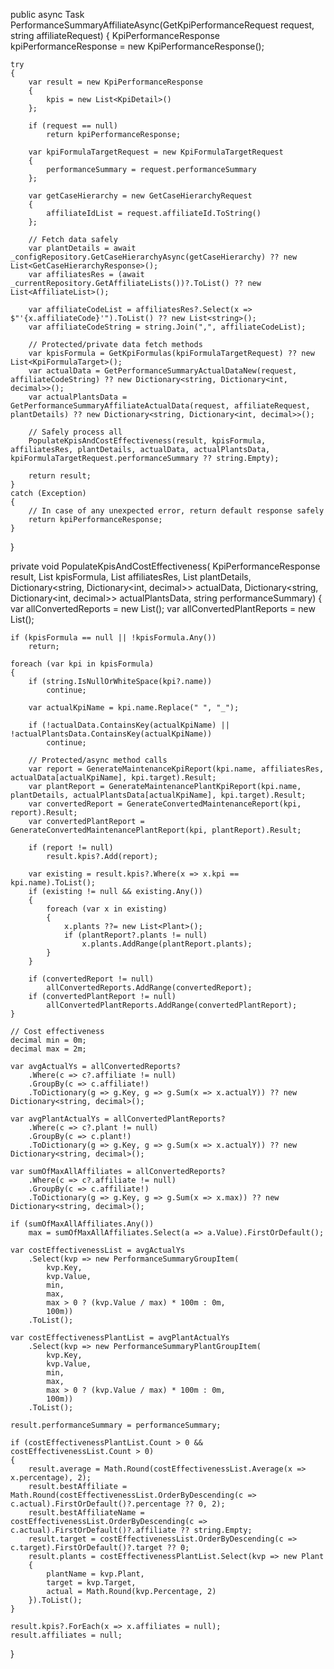 public async Task<KpiPerformanceResponse> PerformanceSummaryAffiliateAsync(GetKpiPerformanceRequest request, string affiliateRequest)
{
    KpiPerformanceResponse kpiPerformanceResponse = new KpiPerformanceResponse();

    try
    {
        var result = new KpiPerformanceResponse
        {
            kpis = new List<KpiDetail>()
        };

        if (request == null)
            return kpiPerformanceResponse;

        var kpiFormulaTargetRequest = new KpiFormulaTargetRequest
        {
            performanceSummary = request.performanceSummary
        };

        var getCaseHierarchy = new GetCaseHierarchyRequest
        {
            affiliateIdList = request.affiliateId.ToString()
        };

        // Fetch data safely
        var plantDetails = await _configRepository.GetCaseHierarchyAsync(getCaseHierarchy) ?? new List<GetCaseHierarchyResponse>();
        var affiliatesRes = (await _currentRepository.GetAffiliateLists())?.ToList() ?? new List<AffiliateList>();

        var affiliateCodeList = affiliatesRes?.Select(x => $"'{x.affiliateCode}'").ToList() ?? new List<string>();
        var affiliateCodeString = string.Join(",", affiliateCodeList);

        // Protected/private data fetch methods
        var kpisFormula = GetKpiFormulas(kpiFormulaTargetRequest) ?? new List<KpiFormulaTarget>();
        var actualData = GetPerformanceSummaryActualDataNew(request, affiliateCodeString) ?? new Dictionary<string, Dictionary<int, decimal>>();
        var actualPlantsData = GetPerformanceSummaryAffiliateActualData(request, affiliateRequest, plantDetails) ?? new Dictionary<string, Dictionary<int, decimal>>();

        // Safely process all
        PopulateKpisAndCostEffectiveness(result, kpisFormula, affiliatesRes, plantDetails, actualData, actualPlantsData, kpiFormulaTargetRequest.performanceSummary ?? string.Empty);

        return result;
    }
    catch (Exception)
    {
        // In case of any unexpected error, return default response safely
        return kpiPerformanceResponse;
    }
}

private void PopulateKpisAndCostEffectiveness(
    KpiPerformanceResponse result,
    List<KpiFormulaTarget> kpisFormula,
    List<AffiliateList> affiliatesRes,
    List<GetCaseHierarchyResponse> plantDetails,
    Dictionary<string, Dictionary<int, decimal>> actualData,
    Dictionary<string, Dictionary<int, decimal>> actualPlantsData,
    string performanceSummary)
{
    var allConvertedReports = new List<ConvertedKpiItemDetails>();
    var allConvertedPlantReports = new List<ConvertedKpiItemPlantDetails>();

    if (kpisFormula == null || !kpisFormula.Any())
        return;

    foreach (var kpi in kpisFormula)
    {
        if (string.IsNullOrWhiteSpace(kpi?.name))
            continue;

        var actualKpiName = kpi.name.Replace(" ", "_");

        if (!actualData.ContainsKey(actualKpiName) || !actualPlantsData.ContainsKey(actualKpiName))
            continue;

        // Protected/async method calls
        var report = GenerateMaintenanceKpiReport(kpi.name, affiliatesRes, actualData[actualKpiName], kpi.target).Result;
        var plantReport = GenerateMaintenancePlantKpiReport(kpi.name, plantDetails, actualPlantsData[actualKpiName], kpi.target).Result;
        var convertedReport = GenerateConvertedMaintenanceReport(kpi, report).Result;
        var convertedPlantReport = GenerateConvertedMaintenancePlantReport(kpi, plantReport).Result;

        if (report != null)
            result.kpis?.Add(report);

        var existing = result.kpis?.Where(x => x.kpi == kpi.name).ToList();
        if (existing != null && existing.Any())
        {
            foreach (var x in existing)
            {
                x.plants ??= new List<Plant>();
                if (plantReport?.plants != null)
                    x.plants.AddRange(plantReport.plants);
            }
        }

        if (convertedReport != null)
            allConvertedReports.AddRange(convertedReport);
        if (convertedPlantReport != null)
            allConvertedPlantReports.AddRange(convertedPlantReport);
    }

    // Cost effectiveness
    decimal min = 0m;
    decimal max = 2m;

    var avgActualYs = allConvertedReports?
        .Where(c => c?.affiliate != null)
        .GroupBy(c => c.affiliate!)
        .ToDictionary(g => g.Key, g => g.Sum(x => x.actualY)) ?? new Dictionary<string, decimal>();

    var avgPlantActualYs = allConvertedPlantReports?
        .Where(c => c?.plant != null)
        .GroupBy(c => c.plant!)
        .ToDictionary(g => g.Key, g => g.Sum(x => x.actualY)) ?? new Dictionary<string, decimal>();

    var sumOfMaxAllAffiliates = allConvertedReports?
        .Where(c => c?.affiliate != null)
        .GroupBy(c => c.affiliate!)
        .ToDictionary(g => g.Key, g => g.Sum(x => x.max)) ?? new Dictionary<string, decimal>();

    if (sumOfMaxAllAffiliates.Any())
        max = sumOfMaxAllAffiliates.Select(a => a.Value).FirstOrDefault();

    var costEffectivenessList = avgActualYs
        .Select(kvp => new PerformanceSummaryGroupItem(
            kvp.Key,
            kvp.Value,
            min,
            max,
            max > 0 ? (kvp.Value / max) * 100m : 0m,
            100m))
        .ToList();

    var costEffectivenessPlantList = avgPlantActualYs
        .Select(kvp => new PerformanceSummaryPlantGroupItem(
            kvp.Key,
            kvp.Value,
            min,
            max,
            max > 0 ? (kvp.Value / max) * 100m : 0m,
            100m))
        .ToList();

    result.performanceSummary = performanceSummary;

    if (costEffectivenessPlantList.Count > 0 && costEffectivenessList.Count > 0)
    {
        result.average = Math.Round(costEffectivenessList.Average(x => x.percentage), 2);
        result.bestAffiliate = Math.Round(costEffectivenessList.OrderByDescending(c => c.actual).FirstOrDefault()?.percentage ?? 0, 2);
        result.bestAffiliateName = costEffectivenessList.OrderByDescending(c => c.actual).FirstOrDefault()?.affiliate ?? string.Empty;
        result.target = costEffectivenessList.OrderByDescending(c => c.target).FirstOrDefault()?.target ?? 0;
        result.plants = costEffectivenessPlantList.Select(kvp => new Plant
        {
            plantName = kvp.Plant,
            target = kvp.Target,
            actual = Math.Round(kvp.Percentage, 2)
        }).ToList();
    }

    result.kpis?.ForEach(x => x.affiliates = null);
    result.affiliates = null;
}
